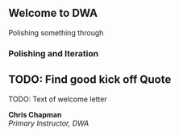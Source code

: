 ## Welcome to DWA

Polishing something through 

### Polishing and Iteration

TODO: Find good kick off Quote
---

TODO: Text of welcome letter

**Chris Chapman**  
*Primary Instructor, DWA*
